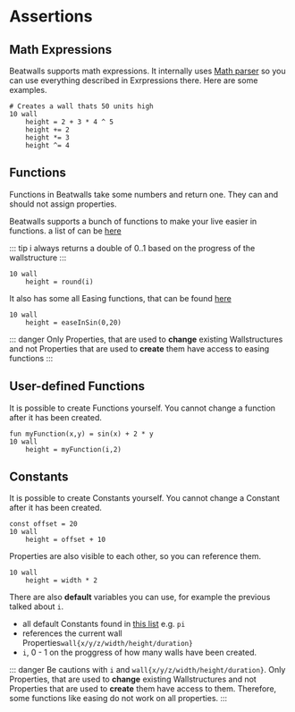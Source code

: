 # Assertions

## Math Expressions

Beatwalls supports math expressions. 
It internally uses [Math parser](http://mathparser.org) so you can use everything described in Exrpressions there.
Here are some examples.

```
# Creates a wall thats 50 units high
10 wall
    height = 2 + 3 * 4 ^ 5
    height += 2
    height *= 3
    height ^= 4
```

## Functions

Functions in Beatwalls take some numbers and return one. 
They can and should not assign properties. 

Beatwalls supports a bunch of functions to make your live easier in functions.
a list of can be [here](http://mathparser.org/api/org/mariuszgromada/math/mxparser/mathcollection/MathFunctions.html)

::: tip
i always returns a double of 0..1 based on the progress of the wallstructure
:::

```
10 wall
    height = round(i)
```

It also has some all Easing functions, that can be found [here](https://easings.net/)

```
10 wall
    height = easeInSin(0,20)
```

::: danger
Only Properties, that are used to __change__ existing Wallstructures and not Properties that are used to __create__ them have access to easing functions
:::

## User-defined Functions

It is possible to create Functions yourself.
You cannot change a function after it has been created.

```
fun myFunction(x,y) = sin(x) + 2 * y
10 wall
    height = myFunction(i,2)
```

## Constants

It is possible to create Constants yourself.
You cannot change a Constant after it has been created.

```
const offset = 20
10 wall
    height = offset + 10
```

Properties are also visible to each other, so you can reference them.

```
10 wall
    height = width * 2
```

There are also __default__ variables you can use, 
for example the previous talked about `i`.

- all default Constants found in [this list](https://mathparser.org/mxparser-tutorial/build-in-constants) e.g. `pi`
- references the current wall Properties`wall{x/y/z/width/height/duration}` 
- `i`, 0 - 1 on the proggress of how many walls have been created.

::: danger
Be cautions with `i` and `wall{x/y/z/width/height/duration}`.
Only Properties, that are used to __change__ existing Wallstructures and not Properties that are used to __create__ them have access to them.
Therefore, some functions like easing do not work on all properties.
:::


